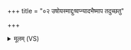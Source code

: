 +++
title = "०२ उषोयस्माद्दुःष्वप्न्यादभैष्माप तदुच्छतु"

+++
<details><summary>मूलम् (VS)</summary>

उ॒षोयस्मा॑द्दुः॒ष्वप्न्या॒दभै॒ष्माप॒ तदु॑च्छतु ॥
</details>